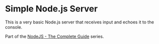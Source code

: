# Simple Node.js Server
This is a very basic Node.js server that receives input and echoes it to the console.

Part of the [NodeJS - The Complete Guide](https://www.udemy.com/course/nodejs-the-complete-guide/) series.
